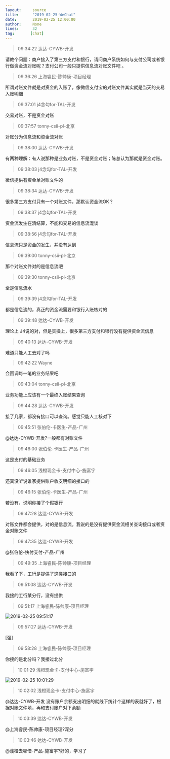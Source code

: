 ```yaml
---
layout:     source 
title:      "2019-02-25-WeChat"
date:       2019-02-25 12:00:00
author:     None
lines:      32 
tag:       [chat]
---
```

> 09:34:22  达达-CYWB-开发  
   
请教个问题：商户接入了第三方支付和银行，请问商户系统如何与支付公司或者银行做资金流对账呢？支付公司一般只提供信息流对账文件吧 。  
   
> 09:36:26  上海睿民-陈帅康-项目经理  
   
所谓对账文件就是对资金的入账了，像微信支付宝的对账文件其实就是当天的交易入账明细  
   
> 09:37:01  j4念勾for-TAL-开发  
   
交易对账，不是资金对账  
   
> 09:37:57  tonny-csii-pl-北京  
   
对账分为信息流和资金流对账  
   
> 09:38:00  达达-CYWB-开发  
   
有两种理解：有人说那种是业务对账，不是资金对账；陈总认为那就是资金对账。  
   
> 09:38:03  j4念勾for-TAL-开发  
   
微信提供有资金单对账文件的  
   
> 09:38:34  达达-CYWB-开发  
   
很多第三方支付只有一个对账文件，那默认资金流OK？  
   
> 09:38:37  j4念勾for-TAL-开发  
   
资金流发生在清结算，不能和交易的信息流混谈  
   
> 09:38:56  j4念勾for-TAL-开发  
   
信息流只是资金的发生，并没有达到  
   
> 09:39:00  tonny-csii-pl-北京  
   
那个对账文件对的是信息流吧  
   
> 09:39:30  tonny-csii-pl-北京  
   
全是信息流水  
   
> 09:39:39  j4念勾for-TAL-开发  
   
都是信息流的，真正的资金流需要和银行入账核对的  
   
> 09:39:48  达达-CYWB-开发  
   
理论上 J4说的对，但是实操上，很多第三方支付和银行没有提供资金流信息  
   
> 09:40:13  达达-CYWB-开发  
   
难道只能人工去对了吗  
   
> 09:42:22  Wayne  
   
会回调每一笔的业务结果吧  
   
> 09:43:04  tonny-csii-pl-北京  
   
业务功能上应该有一个最终入账结果查询  
   
> 09:44:28  达达-CYWB-开发  
   
接了几家，都没有接口可以查询。感觉只能人工核对下  
   
> 09:45:51  张伯伦-卡医生-产品-广州  
   
@达达-CYWB-开发?一般都有对账文件  
   
> 09:46:00  张伯伦-卡医生-产品-广州  
   
这是支付的基础业务  
   
> 09:46:05  浅橙现金卡-支付中心-施富宇  
   
还真没听说谁家提供账户收支明细的接口的  
   
> 09:46:15  张伯伦-卡医生-产品-广州  
   
若没有，说明你接了个假银行  
   
> 09:47:28  达达-CYWB-开发  
   
对账文件都会提供，对的是信息流。我说的是没有提供资金流相关查询接口或者资金对账文件  
   
> 09:47:35  达达-CYWB-开发  
   
@张伯伦-快付支付-产品-广州   
   
> 09:49:35  上海睿民-陈帅康-项目经理  
   
我看了下，工行是提供了这类接口的  
   
> 09:51:08  达达-CYWB-开发  
   
我接的工行某分行，没有提供  
   
> 09:51:17  上海睿民-陈帅康-项目经理  
   
![2019-02-25 09:51:17](http://static.cocolian.cn/img/20190225_095117.png) 
   
> 09:57:27  达达-CYWB-开发  
   
[强]  
   
> 09:58:28  上海睿民-陈帅康-项目经理  
   
你接的是北分吗？我接过北分  
   
> 10:01:29  浅橙现金卡-支付中心-施富宇  
   
![2019-02-25 10:01:29](http://static.cocolian.cn/img/20190225_100129.png) 
   
> 10:02:02  浅橙现金卡-支付中心-施富宇  
   
@达达-CYWB-开发  没有账户余额支出明细的就线下统计个这样的表就好了，根据对账文件填，再和支付账户对下余额  
   
> 10:03:39  达达-CYWB-开发  
   
@上海睿民-陈帅康-项目经理?深分  
   
> 10:03:46  达达-CYWB-开发  
   
@浅橙去哪借-产品-施富宇?好的，学习了  
   
